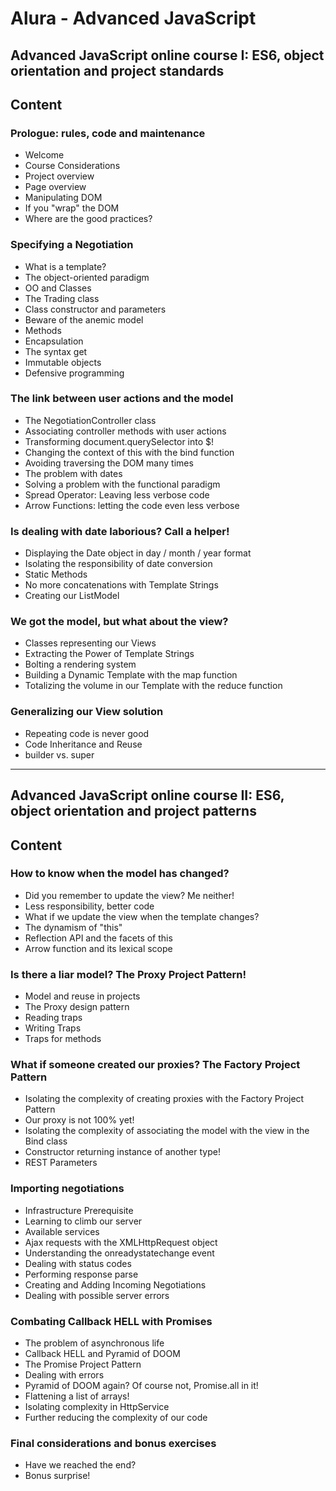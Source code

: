# Alura - Advanced JavaScript

## Advanced JavaScript online course I: ES6, object orientation and project standards

## Content

### Prologue: rules, code and maintenance

- Welcome
- Course Considerations
- Project overview
- Page overview
- Manipulating DOM
- If you "wrap" the DOM
- Where are the good practices?

### Specifying a Negotiation

- What is a template?
- The object-oriented paradigm
- OO and Classes
- The Trading class
- Class constructor and parameters
- Beware of the anemic model
- Methods
- Encapsulation
- The syntax get
- Immutable objects
- Defensive programming

### The link between user actions and the model

- The NegotiationController class
- Associating controller methods with user actions
- Transforming document.querySelector into $!
- Changing the context of this with the bind function
- Avoiding traversing the DOM many times
- The problem with dates
- Solving a problem with the functional paradigm
- Spread Operator: Leaving less verbose code
- Arrow Functions: letting the code even less verbose

### Is dealing with date laborious? Call a helper!

- Displaying the Date object in day / month / year format
- Isolating the responsibility of date conversion
- Static Methods
- No more concatenations with Template Strings
- Creating our ListModel

### We got the model, but what about the view?

- Classes representing our Views
- Extracting the Power of Template Strings
- Bolting a rendering system
- Building a Dynamic Template with the map function
- Totalizing the volume in our Template with the reduce function

### Generalizing our View solution

- Repeating code is never good
- Code Inheritance and Reuse
- builder vs. super

---

## Advanced JavaScript online course II: ES6, object orientation and project patterns

## Content

### How to know when the model has changed?

- Did you remember to update the view? Me neither!
- Less responsibility, better code
- What if we update the view when the template changes?
- The dynamism of "this"
- Reflection API and the facets of this
- Arrow function and its lexical scope

### Is there a liar model? The Proxy Project Pattern!

- Model and reuse in projects
- The Proxy design pattern
- Reading traps
- Writing Traps
- Traps for methods

### What if someone created our proxies? The Factory Project Pattern

- Isolating the complexity of creating proxies with the Factory Project Pattern
- Our proxy is not 100% yet!
- Isolating the complexity of associating the model with the view in the Bind class
- Constructor returning instance of another type!
- REST Parameters

### Importing negotiations

- Infrastructure Prerequisite
- Learning to climb our server
- Available services
- Ajax requests with the XMLHttpRequest object
- Understanding the onreadystatechange event
- Dealing with status codes
- Performing response parse
- Creating and Adding Incoming Negotiations
- Dealing with possible server errors

### Combating Callback HELL with Promises

- The problem of asynchronous life
- Callback HELL and Pyramid of DOOM
- The Promise Project Pattern
- Dealing with errors
- Pyramid of DOOM again? Of course not, Promise.all in it!
- Flattening a list of arrays!
- Isolating complexity in HttpService
- Further reducing the complexity of our code

### Final considerations and bonus exercises

- Have we reached the end?
- Bonus surprise!
